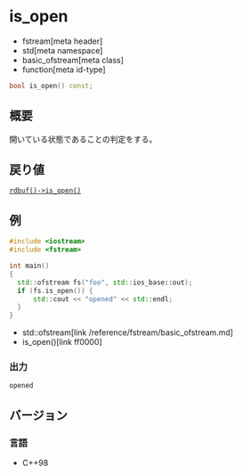 # is_open
* fstream[meta header]
* std[meta namespace]
* basic_ofstream[meta class]
* function[meta id-type]

```cpp
bool is_open() const;
```

## 概要

開いている状態であることの判定をする。

## 戻り値

[`rdbuf()->is_­open()`](/reference/fstream/basic_filebuf/is_open.md)

## 例

```cpp example
#include <iostream>
#include <fstream>

int main()
{
  std::ofstream fs("foo", std::ios_base::out);
  if (fs.is_open()) {
      std::cout << "opened" << std::endl;
  }
}
```
* std::ofstream[link /reference/fstream/basic_ofstream.md]
* is_open()[link ff0000]

### 出力

```
opened
```

## バージョン
### 言語
- C++98

